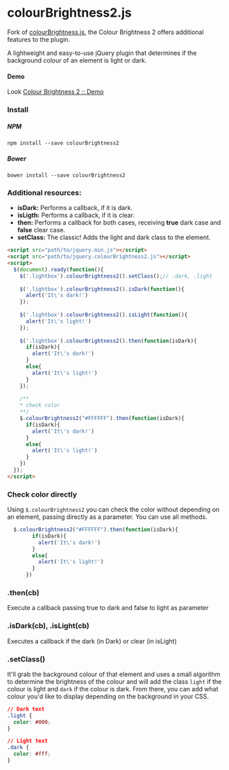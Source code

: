 # colourBrightness2.js

Fork of [colourBrightness.js](https://github.com/jamiebrittain/colourBrightness.js), the Colour Brightness 2 offers additional features to the plugin.

A lightweight and easy-to-use jQuery plugin that determines if the background colour of an element is light or dark.

#### Demo
Look [Colour Brightness 2 :: Demo](https://philippeassis.github.io/colourbrightness2.js/)

### Install

##### NPM
```shell
npm install --save colourBrightness2
```

##### Bower
```shell
bower install --save colourBrightness2
```

### Additional resources:
 - **isDark:** Performs a callback, if it is dark.
 - **isLigth:** Performs a callback, if it is clear.
 - **then:** Performs a callback for both cases, receiving **true** dark case and **false** clear case.
 - **setClass:** The classic! Adds the light and dark class to the element.

```html
<script src="path/to/jquery.min.js"></script>
<script src="path/to/jquery.colourBrightness2.js"></script>
<script>
  $(document).ready(function(){
    $('.lightbox').colourBrightness2().setClass();// .dark, .light
    
    $('.lightbox').colourBrightness2().isDark(function(){
      alert('It\'s dark!')
    });
    
    $('.lightbox').colourBrightness2().isLight(function(){
      alert('It\'s light!')
    });
    
    $('.lightbox').colourBrightness2().then(function(isDark){
      if(isDark){
        alert('It\'s dark!')
      }
      else{
        alert('It\'s light!')  
      }
    });
    
    /**
    * check color
    **/
    $.colourBrightness2("#FFFFFF").then(function(isDark){
      if(isDark){
        alert('It\'s dark!')
      }
      else{
        alert('It\'s light!')  
      }
    })
  });
</script>
```

### Check color directly
Using `$.colourBrightness2` you can check the color without depending on an element, passing directly as a parameter. You can use all methods.
```javascript
  $.colourBrightness2("#FFFFFF").then(function(isDark){
        if(isDark){
          alert('It\'s dark!')
        }
        else{
          alert('It\'s light!')  
        }
      })
```

### .then(cb)
Execute a callback passing true to dark and false to light as parameter

### .isDark(cb), .isLight(cb)
Executes a callback if the dark (in Dark) or clear (in isLight)

### .setClass()
It'll grab the background colour of that element and uses a small algorithm to determine the brightness of the colour and will add the class `light` if the colour is light and `dark` if the colour is dark.
From there, you can add what colour you'd like to display depending on the background in your CSS.

```css
// Dark text
.light {
  color: #000;
}

// Light text
.dark {
  color: #fff;
}
```
